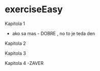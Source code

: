 # exerciseEasy

Kapitola 1
- ako sa mas - DOBRE , no to je teda den


Kapitola 2


Kapitola 3


Kapitola 4 -ZAVER
